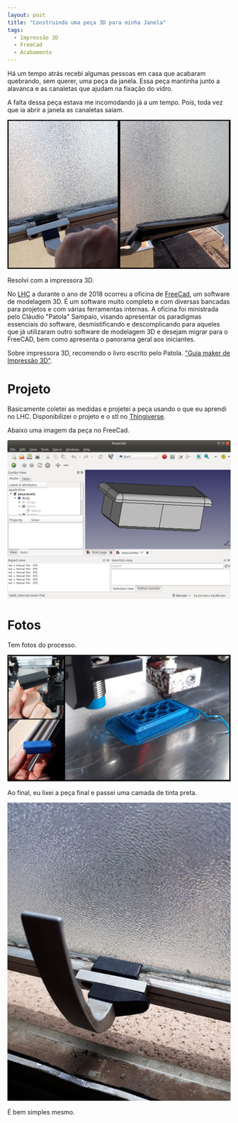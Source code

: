 ```yaml
---
layout: post
title: "Construindo uma peça 3D para minha Janela"
tags: 
  - Impressão 3D
  - FreeCad
  - Acabamento
---
```


Há um tempo atrás recebi algumas pessoas em casa que acabaram quebrando, sem querer, uma peça da janela. Essa peça mantinha junto a alavanca e as canaletas que ajudam na fixação do vidro.

A falta dessa peça estava me incomodando já a um tempo. Pois, toda vez que ia abrir a janela as canaletas saiam.

![placeholder](/assets/images/2019-02-20-peca-janela/problema.jpg "O problema")

Resolvi com a impressora 3D.

<!-- more -->

No [LHC](http://lhc.net.br/) a durante o ano de 2018 ocorreu a oficina de [FreeCad](https://freecadweb.org/), um software de modelagem 3D. É um software muito completo e com diversas bancadas para projetos e com várias ferramentas internas. A oficina foi ministrada pelo Cláudio "Patola" Sampaio, visando apresentar os paradigmas essenciais do software, desmistificando e descomplicando para aqueles que já utilizaram outro software de modelagem 3D e desejam migrar para o FreeCAD, bem como apresenta o panorama geral aos iniciantes.

Sobre impressora 3D, recomendo o livro escrito pelo Patola. ["Guia maker de Impressão 3D"](https://github.com/Patola/ebook/releases).


# Projeto

Basicamente coletei as medidas e projetei a peça usando o que eu aprendi no LHC. Disponibilizei o projeto e o stl no [Thingiverse](https://www.thingiverse.com/thing:3127468).

Abaixo uma imagem da peça no FreeCad.

![placeholder](/assets/images/2019-02-20-peca-janela/freecad.png "Imagem do Freecad")

# Fotos

Tem fotos do processo.

![placeholder](/assets/images/2019-02-20-peca-janela/processo.jpg "Processo para construção da peça")


Ao final, eu lixei a peça final e passei uma camada de tinta preta.

![placeholder](/assets/images/2019-02-20-peca-janela/finalizada.jpg "Peça finalizada e colocada na janela")

É bem simples mesmo.
